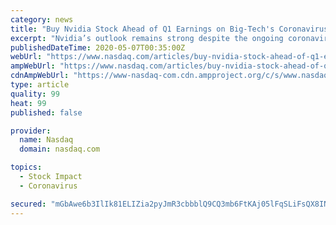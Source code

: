 ```yaml
---
category: news
title: "Buy Nvidia Stock Ahead of Q1 Earnings on Big-Tech's Coronavirus Immunity?"
excerpt: "Nvidia’s outlook remains strong despite the ongoing coronavirus economic downturn. This means now is time to see what to expect from its upcoming Q1 earnings results that are due out on May 21 to help investors decide if they should consider buying NVDA stock."
publishedDateTime: 2020-05-07T00:35:00Z
webUrl: "https://www.nasdaq.com/articles/buy-nvidia-stock-ahead-of-q1-earnings-on-big-techs-coronavirus-immunity-2020-05-06"
ampWebUrl: "https://www.nasdaq.com/articles/buy-nvidia-stock-ahead-of-q1-earnings-on-big-techs-coronavirus-immunity-2020-05-06?amp"
cdnAmpWebUrl: "https://www-nasdaq-com.cdn.ampproject.org/c/s/www.nasdaq.com/articles/buy-nvidia-stock-ahead-of-q1-earnings-on-big-techs-coronavirus-immunity-2020-05-06?amp"
type: article
quality: 99
heat: 99
published: false

provider:
  name: Nasdaq
  domain: nasdaq.com

topics:
  - Stock Impact
  - Coronavirus

secured: "mGbAwe6b3IlIk81ELIZia2pyJmR3cbbblQ9CQ3mb6FtKAj05lFqSLiFsQX8INrqUSohswu5PUh6a1iBFtNJGlQAla1pJOMO8jaEY2XYm79Dk2nS/BAiZsKHaWlgoi+rCxtUeqfs0orvhlBj+cB7NutQMD2LuePqsOlwFJGuRApQRR+XKwRFkdb+IKS2KLt/ORLsxnOojVvnxcrboD6OQOJ4UxPCUyhB70jizPXFTgtsIgSwmPjVBeygRpbmorKwgkxXvQ0H9g61bTED8u1OpdgqGMDZ/hHj0pNLhErk4obm0R0W0I4+Z2xUF4i1Sl7eETVTFS6c4RAjeWcew4WLqE6H6aik923aEm8pQICo5jknZA9w8ZUGsSmoMfof3frURzLEFL1pV14SFaETzRoLavNJSfxijv5bKakB6zwV4Xf2Lm8xmz6qIHBIdFB2WzOOfoRZo0w6a91///tedybXAnQpn1ef+FgXz4M0awyen89A=;IATEx/7tSu0VlVBt2eTXPg=="
---
```


